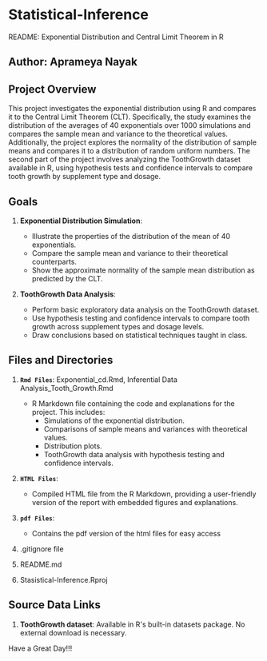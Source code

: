 # Statistical-Inference

README: Exponential Distribution and Central Limit Theorem in R

## Author: Aprameya Nayak

## Project Overview
This project investigates the exponential distribution using R and compares it to the Central Limit Theorem (CLT). Specifically, the study examines the distribution of the averages of 40 exponentials over 1000 simulations and compares the sample mean and variance to the theoretical values. Additionally, the project explores the normality of the distribution of sample means and compares it to a distribution of random uniform numbers. The second part of the project involves analyzing the ToothGrowth dataset available in R, using hypothesis tests and confidence intervals to compare tooth growth by supplement type and dosage.

## Goals
1. **Exponential Distribution Simulation**:
   - Illustrate the properties of the distribution of the mean of 40 exponentials.
   - Compare the sample mean and variance to their theoretical counterparts.
   - Show the approximate normality of the sample mean distribution as predicted by the CLT.

2. **ToothGrowth Data Analysis**:
   - Perform basic exploratory data analysis on the ToothGrowth dataset.
   - Use hypothesis testing and confidence intervals to compare tooth growth across supplement types and dosage levels.
   - Draw conclusions based on statistical techniques taught in class.

## Files and Directories
1. **`Rmd Files`**: Exponential_cd.Rmd, Inferential Data Analysis_Tooth_Growth.Rmd
   - R Markdown file containing the code and explanations for the project. This includes:
     - Simulations of the exponential distribution. 
     - Comparisons of sample means and variances with theoretical values.
     - Distribution plots.
     - ToothGrowth data analysis with hypothesis testing and confidence intervals.
   
2. **`HTML Files`**: 
   - Compiled HTML file from the R Markdown, providing a user-friendly version of the report with embedded figures and explanations.

3. **`pdf Files`**: 
   - Contains the pdf version of the html files for easy access 
4. .gitignore file 
5. README.md
6. Stasistical-Inference.Rproj
   
## Source Data Links
1. **ToothGrowth dataset**: Available in R's built-in datasets package. No external download is necessary.


Have a Great Day!!!
